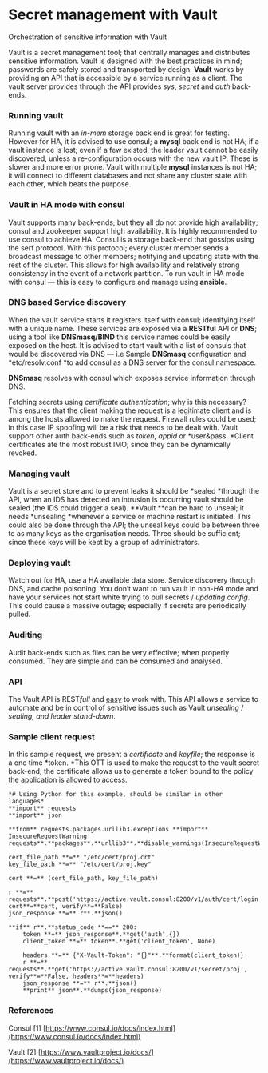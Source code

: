 
# Secret management with Vault

Orchestration of sensitive information with Vault

Vault is a secret management tool; that centrally manages and distributes sensitive information. Vault is designed with the best practices in mind; passwords are safely stored and transported by design. **Vault** works by providing an API that is accessible by a service running as a client. The vault server provides through the API provides *sys*, *secret* and *auth* back-ends.

### Running vault

Running vault with an *in-mem* storage back end is great for testing. However for HA, it is advised to use consul; a **mysql** back end is not HA; if a vault instance is lost; even if a few existed, the leader vault cannot be easily discovered, unless a re-configuration occurs with the new vault IP. These is slower and more error prone. Vault with multiple **mysql** instances is not HA; it will connect to different databases and not share any cluster state with each other, which beats the purpose.

### Vault in HA mode with consul

Vault supports many back-ends; but they all do not provide high availability; consul and zookeeper support high availability. It is highly recommended to use consul to achieve HA. Consul is a storage back-end that gossips using the serf protocol. With this protocol; every cluster member sends a broadcast message to other members; notifying and updating state with the rest of the cluster. This allows for high availability and relatively strong consistency in the event of a network partition. To run vault in HA mode with consul — this is easy to configure and manage using **ansible**.

### DNS based Service discovery

When the vault service starts it registers itself with consul; identifying itself with a unique name. These services are exposed via a **RESTful** API or **DNS**; using a tool like **DNSmasq/BIND** this service names could be easily exposed on the host. It is advised to start vault with a list of consuls that would be discovered via DNS — i.e Sample **DNSmasq** configuration and *etc/resolv.conf *to add consul as a DNS server for the consul namespace.

**DNSmasq** resolves with consul which exposes service information through DNS.

Fetching secrets using *certificate authentication*; why is this necessary? This ensures that the client making the request is a legitimate client and is among the hosts allowed to make the request. Firewall rules could be used; in this case IP spoofing will be a risk that needs to be dealt with. Vault support other auth back-ends such as *token*, *appid* or *user&pass. *Client certificates ate the most robust IMO; since they can be dynamically revoked.

### Managing vault

Vault is a secret store and to prevent leaks it should be *sealed *through the API, when an IDS has detected an intrusion is occurring vault should be sealed (the IDS could trigger a seal). **Vault **can be hard to unseal; it needs *unsealing *whenever a service or machine restart is initiated. This could also be done through the API; the unseal keys could be between three to as many keys as the organisation needs. Three should be sufficient; since these keys will be kept by a group of administrators.

### Deploying vault

Watch out for HA, use a HA available data store. Service discovery through DNS, and cache poisoning. You don’t want to run vault in non-*HA* mode and have your services not start white trying to pull secrets / *updating config*. This could cause a massive outage; especially if secrets are periodically pulled.

### Auditing

Audit back-ends such as files can be very effective; when properly consumed. They are simple and can be consumed and analysed.

### API

The Vault API is REST*full* and [easy](https://www.vaultproject.io/docs/http/) to work with. This API allows a service to automate and be in control of sensitive issues such as Vault *unsealing* / *sealing, and leader stand-down.*

### Sample client request

In this sample request, we present a *certificate* and *keyfile*; the response is a one time *token. *This OTT is used to make the request to the vault secret back-end; the certificate allows us to generate a token bound to the policy the application is allowed to access.

    *# Using Python for this example, should be similar in other languages*
    **import** requests
    **import** json
    
    **from** requests.packages.urllib3.exceptions **import** InsecureRequestWarning
    requests**.**packages**.**urllib3**.**disable_warnings(InsecureRequestWarning)
    
    cert_file_path **=** "/etc/cert/proj.crt"
    key_file_path **=** "/etc/cert/proj.key"
    
    cert **=** (cert_file_path, key_file_path)
    
    r **=** requests**.**post('https://active.vault.consul:8200/v1/auth/cert/login', cert**=**cert, verify**=**False)
    json_response **=** r**.**json()
    
    **if** r**.**status_code **==** 200:
        token **=** json_response**.**get('auth',{})
        client_token **=** token**.**get('client_token', None)
    
        headers **=** {"X-Vault-Token": "{}"**.**format(client_token)}
        r **=** requests**.**get('https://active.vault.consul:8200/v1/secret/proj', verify**=**False, headers**=**headers)
        json_response **=** r**.**json()
        **print** json**.**dumps(json_response)

### References

Consul [1] [https://www.consul.io/docs/index.html](https://www.consul.io/docs/index.html)

Vault [2] [https://www.vaultproject.io/docs/](https://www.vaultproject.io/docs/)
